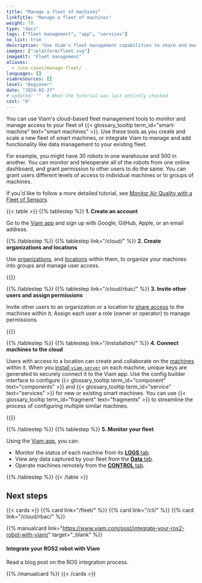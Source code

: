 ```yaml
---
title: "Manage a fleet of machines"
linkTitle: "Manage a fleet of machines"
weight: 70
type: "docs"
tags: ["fleet management", "app", "services"]
no_list: true
description: "Use Viam's fleet management capabilities to share and manage access to your machines."
images: ["/platform/fleet.svg"]
imageAlt: "Fleet management"
aliases:
  - /use-cases/manage-fleet/
languages: []
viamresources: []
level: "Beginner"
date: "2024-02-27"
# updated: ""  # When the tutorial was last entirely checked
cost: "0"
---
```


You can use Viam's cloud-based fleet management tools to monitor and manage access to your fleet of {{< glossary_tooltip term_id="smart-machine" text="smart machines" >}}.
Use these tools as you create and scale a new fleet of smart machines, or integrate Viam to manage and add functionality like data management to your existing fleet.

For example, you might have 30 robots in one warehouse and 500 in another.
You can monitor and teleoperate all of the robots from one online dashboard, and grant permission to other users to do the same.
You can grant users different levels of access to individual machines or to groups of machines.

If you'd like to follow a more detailed tutorial, see [Monitor Air Quality with a Fleet of Sensors](/tutorials/control/air-quality-fleet/).

{{< table >}}
{{% tablestep %}}
**1. Create an account**

Go to the [Viam app](https://app.viam.com) and sign up with Google, GitHub, Apple, or an email address.

{{% /tablestep %}}
{{% tablestep link="/cloud/" %}}
**2. Create organizations and locations**

Use [organizations](/cloud/organizations/), and [locations](/cloud/locations/) within them, to organize your machines into groups and manage user access.

{{<imgproc src="/fleet/fleet.svg" class="fill aligncenter" resize="800x" style="max-width: 600px" declaredimensions=true alt="Two locations within an organization">}}

{{% /tablestep %}}
{{% tablestep link="/cloud/rbac/" %}}
**3. Invite other users and assign permissions**

Invite other users to an organization or a location to [share access](/cloud/#use-viam-for-collaboration) to the machines within it.
Assign each user a role (owner or operator) to manage permissions.

{{<imgproc src="/fleet/app-usage/limit-access.png" resize="1000x" style="max-width: 600px" class="aligncenter" declaredimensions=true alt="Limit user access">}}

{{% /tablestep %}}
{{% tablestep link="/installation/" %}}
**4. Connect machines to the cloud**

Users with access to a location can create and collaborate on the [machines](/cloud/machines/) within it.
When you [install `viam-server`](/installation/) on each machine, unique keys are generated to securely connect it to the Viam app.
Use the config builder interface to configure {{< glossary_tooltip term_id="component" text="components" >}} and {{< glossary_tooltip term_id="service" text="services" >}} for new or existing smart machines.
You can use {{< glossary_tooltip term_id="fragment" text="fragments" >}} to streamline the process of configuring multiple similar machines.

{{<imgproc src="/fleet/app-usage/create-machine.png" class="fill aligncenter" resize="800x" style="max-width: 600px" declaredimensions=true alt="Create a new machine in the Viam app">}}

{{% /tablestep %}}
{{% tablestep %}}
**5. Monitor your fleet**

Using the [Viam app](https://app.viam.com), you can:

- Monitor the status of each machine from its [**LOGS** tab](/cloud/machines/#logs).
- View any data captured by your fleet from the [**Data** tab](/services/data/).
- Operate machines remotely from the [**CONTROL** tab](/fleet/control/).

{{% /tablestep %}}
{{< /table >}}

## Next steps

{{< cards >}}
{{% card link="/fleet/" %}}
{{% card link="/cli/" %}}
{{% card link="/cloud/rbac/" %}}

<!-- markdownlint-disable MD034 -->

{{% manualcard link="https://www.viam.com/post/integrate-your-ros2-robot-with-viam/" target="_blank" %}}

<h4>Integrate your ROS2 robot with Viam</h4>

Read a blog post on the ROS integration process.

{{% /manualcard %}}
{{< /cards >}}
